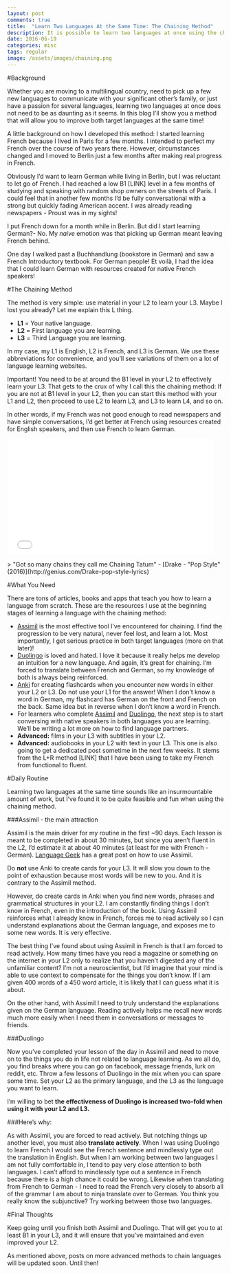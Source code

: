 ```yaml
---
layout: post
comments: true
title:  "Learn Two Languages At the Same Time: The Chaining Method"
description: It is possible to learn two languages at once using the chaining method.
date: 2016-06-19
categories: misc
tags: regular
image: /assets/images/chaining.png
---
```


#Background

Whether you are moving to a multilingual country, need to pick up a few new languages to communicate with your significant other’s family, or just have a passion for several languages, learning two languages at once does not need to be as daunting as it seems. In this blog I’ll show you a method that will allow you to improve both target languages at the same time!

A little background on how I developed this method: I started learning French because I lived in Paris for a few months. I intended to perfect my French over the course of two years there. However, circumstances changed and I moved to Berlin just a few months after making real progress in French.

Obviously I’d want to learn German while living in Berlin, but I was reluctant to let go of French. I had reached a low B1 [LINK] level in a few months of studying and speaking with random shop owners on the streets of Paris. I could feel that in another few months I’d be fully conversational with a strong but quickly fading American accent. I was already reading newspapers - Proust was in my sights!

I put French down for a month while in Berlin. But did I start learning German?- No. My *naive* emotion was that picking up German meant leaving French behind.

One day I walked past a Buchhandlung (bookstore in German) and saw a French Introductory textbook. For German people! Et voilà, I had the idea that I could learn German with resources created for native French speakers!

#The Chaining Method

The method is very simple: use material in your L2 to learn your L3. Maybe I lost you already? Let me explain this L thing.

- **L1** = Your native language.
- **L2** = First language you are learning.
- **L3** = Third Language you are learning.

In my case, my L1 is English, L2 is French, and L3 is German. We use these abbreviations for convenience, and you’ll see variations of them on a lot of language learning websites.

Important! You need to be at around the B1 level in your L2 to effectively learn your L3. That gets to the crux of why I call this the chaining method: If you are not at B1 level in your L2, then you can start this method with your L1 and L2, then proceed to use L2 to learn L3, and L3 to learn L4, and so on.

In other words, if my French was not good enough to read newspapers and have simple conversations, I’d get better at French using resources created for English speakers, and then use French to learn German.

<iframe src="//giphy.com/embed/7uNL0F2Q9uPBu" width="480" height="270" frameBorder="0" class="giphy-embed" allowFullScreen></iframe><p><a href="https://giphy.com/gifs/drake-7uNL0F2Q9uPBu"></a></p>
> "Got so many chains they call me Chaining Tatum" - [Drake - "Pop Style" (2016)](http://genius.com/Drake-pop-style-lyrics)

#What You Need

There are tons of articles, books and apps that teach you how to learn a language from scratch. These are the resources I use at the beginning stages of learning a language with the chaining method:

- [Assimil](http://fr.assimil.com/) is the most effective tool I’ve encountered for chaining. I find the progression to be very natural, never feel lost, and learn a lot. Most importantly, I get serious practice in both target languages (more on that later)!
- [Duolingo](https://www.duolingo.com/) is loved and hated. I love it because it really helps me develop an intuition for a new language. And again, it’s great for chaining. I’m forced to translate between French and German, so my knowledge of both is always being reinforced.
- [Anki](http://ankisrs.net/) for creating flashcards when you encounter new words in either your L2 or L3. Do not use your L1 for the answer! When I don’t know a word in German, my flashcard has German on the front and French on the back. Same idea but in reverse when I don’t know a word in French.
- For learners who complete [Assimil](http://fr.assimil.com/) and [Duolingo](https://www.duolingo.com/), the next step is to start conversing with native speakers in both languages you are learning. We’ll be writing a lot more on how to find language partners.
- **Advanced:** films in your L3 with subtitles in your L2.
- **Advanced:** audiobooks in your L2 with text in your L3. This one is also going to get a dedicated post sometime in the next few weeks. It stems from the L+R method [LINK] that I have been using to take my French from functional to fluent.


#Daily Routine


Learning two languages at the same time sounds like an insurmountable amount of work, but I’ve found it to be quite feasible and fun when using the chaining method.

###Assimil - the main attraction

Assimil is the main driver for my routine in the first ~90 days. Each lesson is meant to be completed in about 30 minutes, but since you aren’t fluent in the L2, I’d estimate it at about 40 minutes (at least for me with French - German). [Language Geek](http://languagegeek.net/2010/05/12/how-to-use-an-assimil-course/) has a great post on how to use Assimil.

Do **not** use Anki to create cards for your L3. It will slow you down to the point of exhaustion because most words will be new to you. And it is contrary to the Assimil method.

However, do create cards in Anki when you find new words, phrases and grammatical structures in your L2. I am constantly finding things I don’t know in French, even in the introduction of the book. Using Assimil reinforces what I already know in French, forces me to read actively so I can understand explanations about the German language, and exposes me to some new words. It is very effective.

The best thing I’ve found about using Assimil in French is that I am forced to read actively. How many times have you read a magazine or something on the internet in your L2 only to realize that you haven’t digested any of the unfamiliar content? I’m not a neuroscientist, but I’d imagine that your mind is able to use context to compensate for the things you don’t know. If I am given 400 words of a 450 word article, it is likely that I can guess what it is about.

On the other hand, with Assimil I need to truly understand the explanations given on the German language. Reading actively helps me recall new words much more easily when I need them in conversations or messages to friends.


###Duolingo

Now you’ve completed your lesson of the day in Assimil and need to move on to the things you do in life not related to language learning. As we all do, you find breaks where you can go on facebook, message friends, lurk on reddit, etc. Throw a few lessons of Duolingo in the mix when you can spare some time. Set your L2 as the primary language, and the L3 as the language you want to learn.

I’m willing to bet **the effectiveness of Duolingo is increased two-fold when using it with your L2 and L3.**

###Here’s why:

As with Assimil, you are forced to read actively. But notching things up another level, you must also **translate actively**. When I was using Duolingo to learn French I would see the French sentence and mindlessly type out the translation in English. But when I am working between two languages I am not fully comfortable in, I tend to pay very close attention to both languages. I can’t afford to mindlessly type out a sentence in French because there is a high chance it could be wrong. Likewise when translating from French to German - I need to read the French very closely to absorb all of the grammar I am about to ninja translate over to German. You think you really know the subjunctive? Try working between those two languages.

#Final Thoughts

Keep going until you finish both Assimil and Duolingo. That will get you to at least B1 in your L3, and it will ensure that you’ve maintained and even improved your L2.

As mentioned above, posts on more advanced methods to chain languages will be updated soon. Until then!
